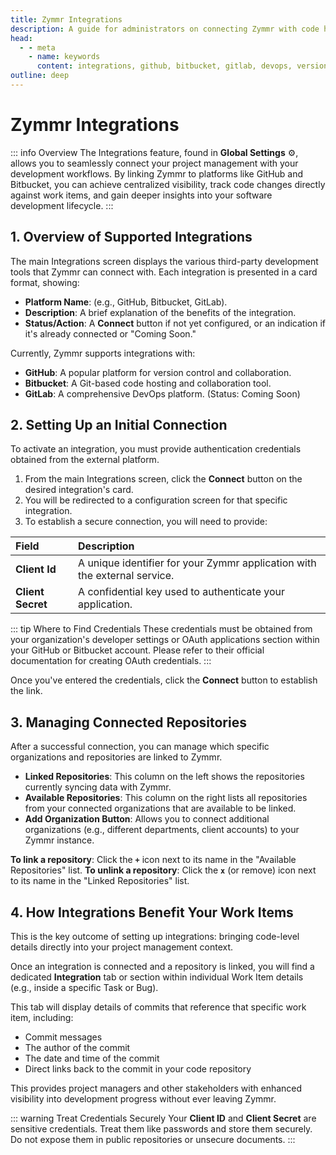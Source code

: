 ```yaml
---
title: Zymmr Integrations
description: A guide for administrators on connecting Zymmr with code hosting platforms like GitHub and Bitbucket to enhance project visibility.
head:
  - - meta
    - name: keywords
      content: integrations, github, bitbucket, gitlab, devops, version control, administration, zymmr
outline: deep
---
```


# Zymmr Integrations

::: info Overview
The Integrations feature, found in **Global Settings** ⚙️, allows you to seamlessly connect your project management with your development workflows. By linking Zymmr to platforms like GitHub and Bitbucket, you can achieve centralized visibility, track code changes directly against work items, and gain deeper insights into your software development lifecycle.
:::

## 1. Overview of Supported Integrations

The main Integrations screen displays the various third-party development tools that Zymmr can connect with. Each integration is presented in a card format, showing:

-   **Platform Name**: (e.g., GitHub, Bitbucket, GitLab).
-   **Description**: A brief explanation of the benefits of the integration.
-   **Status/Action**: A **Connect** button if not yet configured, or an indication if it's already connected or "Coming Soon."

Currently, Zymmr supports integrations with:
-   **GitHub**: A popular platform for version control and collaboration.
-   **Bitbucket**: A Git-based code hosting and collaboration tool.
-   **GitLab**: A comprehensive DevOps platform. (Status: Coming Soon)

## 2. Setting Up an Initial Connection

To activate an integration, you must provide authentication credentials obtained from the external platform.

1.  From the main Integrations screen, click the **Connect** button on the desired integration's card.
2.  You will be redirected to a configuration screen for that specific integration.
3.  To establish a secure connection, you will need to provide:

| Field           | Description                                                                                               |
| :-------------- | :-------------------------------------------------------------------------------------------------------- |
| **Client Id**   | A unique identifier for your Zymmr application with the external service.                                   |
| **Client Secret** | A confidential key used to authenticate your application.                                                 |

::: tip Where to Find Credentials
These credentials must be obtained from your organization's developer settings or OAuth applications section within your GitHub or Bitbucket account. Please refer to their official documentation for creating OAuth credentials.
:::

Once you've entered the credentials, click the **Connect** button to establish the link.

## 3. Managing Connected Repositories

After a successful connection, you can manage which specific organizations and repositories are linked to Zymmr.

-   **Linked Repositories**: This column on the left shows the repositories currently syncing data with Zymmr.
-   **Available Repositories**: This column on the right lists all repositories from your connected organizations that are available to be linked.
-   **Add Organization Button**: Allows you to connect additional organizations (e.g., different departments, client accounts) to your Zymmr instance.

**To link a repository**: Click the **`+`** icon next to its name in the "Available Repositories" list.
**To unlink a repository**: Click the **`x`** (or remove) icon next to its name in the "Linked Repositories" list.

## 4. How Integrations Benefit Your Work Items

This is the key outcome of setting up integrations: bringing code-level details directly into your project management context.

Once an integration is connected and a repository is linked, you will find a dedicated **Integration** tab or section within individual Work Item details (e.g., inside a specific Task or Bug).

This tab will display details of commits that reference that specific work item, including:
-   Commit messages
-   The author of the commit
-   The date and time of the commit
-   Direct links back to the commit in your code repository

This provides project managers and other stakeholders with enhanced visibility into development progress without ever leaving Zymmr.

::: warning Treat Credentials Securely
Your **Client ID** and **Client Secret** are sensitive credentials. Treat them like passwords and store them securely. Do not expose them in public repositories or unsecure documents.
:::